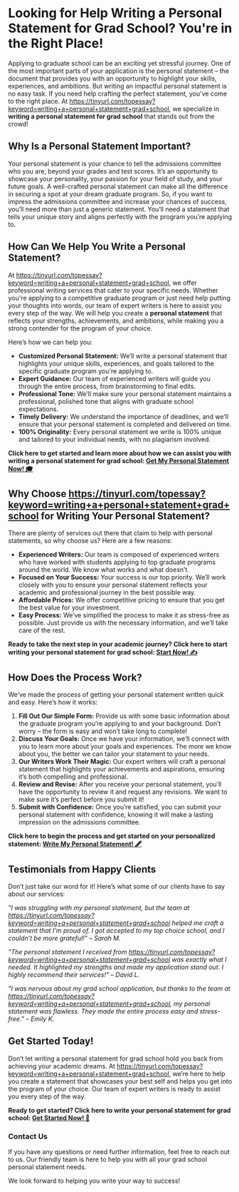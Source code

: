 # Looking for Help Writing a Personal Statement for Grad School? You're in the Right Place!

Applying to graduate school can be an exciting yet stressful journey. One of the most important parts of your application is the personal statement – the document that provides you with an opportunity to highlight your skills, experiences, and ambitions. But writing an impactful personal statement is no easy task. If you need help crafting the perfect statement, you've come to the right place. At https://tinyurl.com/topessay?keyword=writing+a+personal+statement+grad+school, we specialize in **writing a personal statement for grad school** that stands out from the crowd!

## Why Is a Personal Statement Important?

Your personal statement is your chance to tell the admissions committee who you are, beyond your grades and test scores. It’s an opportunity to showcase your personality, your passion for your field of study, and your future goals. A well-crafted personal statement can make all the difference in securing a spot at your dream graduate program. So, if you want to impress the admissions committee and increase your chances of success, you’ll need more than just a generic statement. You’ll need a statement that tells your unique story and aligns perfectly with the program you’re applying to.

## How Can We Help You Write a Personal Statement?

At https://tinyurl.com/topessay?keyword=writing+a+personal+statement+grad+school, we offer professional writing services that cater to your specific needs. Whether you're applying to a competitive graduate program or just need help putting your thoughts into words, our team of expert writers is here to assist you every step of the way. We will help you create a **personal statement** that reflects your strengths, achievements, and ambitions, while making you a strong contender for the program of your choice.

Here’s how we can help you:

- **Customized Personal Statement:** We’ll write a personal statement that highlights your unique skills, experiences, and goals tailored to the specific graduate program you're applying to.
- **Expert Guidance:** Our team of experienced writers will guide you through the entire process, from brainstorming to final edits.
- **Professional Tone:** We’ll make sure your personal statement maintains a professional, polished tone that aligns with graduate school expectations.
- **Timely Delivery:** We understand the importance of deadlines, and we’ll ensure that your personal statement is completed and delivered on time.
- **100% Originality:** Every personal statement we write is 100% unique and tailored to your individual needs, with no plagiarism involved.

**Click here to get started and learn more about how we can assist you with writing a personal statement for grad school: [Get My Personal Statement Now! 🎓](https://tinyurl.com/topessay?keyword=writing+a+personal+statement+grad+school)**

## Why Choose https://tinyurl.com/topessay?keyword=writing+a+personal+statement+grad+school for Writing Your Personal Statement?

There are plenty of services out there that claim to help with personal statements, so why choose us? Here are a few reasons:

- **Experienced Writers:** Our team is composed of experienced writers who have worked with students applying to top graduate programs around the world. We know what works and what doesn’t.
- **Focused on Your Success:** Your success is our top priority. We’ll work closely with you to ensure your personal statement reflects your academic and professional journey in the best possible way.
- **Affordable Prices:** We offer competitive pricing to ensure that you get the best value for your investment.
- **Easy Process:** We’ve simplified the process to make it as stress-free as possible. Just provide us with the necessary information, and we’ll take care of the rest.

**Ready to take the next step in your academic journey? Click here to start writing your personal statement for grad school: [Start Now! ✍️](https://tinyurl.com/topessay?keyword=writing+a+personal+statement+grad+school)**

## How Does the Process Work?

We’ve made the process of getting your personal statement written quick and easy. Here’s how it works:

1. **Fill Out Our Simple Form:** Provide us with some basic information about the graduate program you’re applying to and your background. Don’t worry – the form is easy and won’t take long to complete!
2. **Discuss Your Goals:** Once we have your information, we’ll connect with you to learn more about your goals and experiences. The more we know about you, the better we can tailor your statement to your needs.
3. **Our Writers Work Their Magic:** Our expert writers will craft a personal statement that highlights your achievements and aspirations, ensuring it’s both compelling and professional.
4. **Review and Revise:** After you receive your personal statement, you’ll have the opportunity to review it and request any revisions. We want to make sure it’s perfect before you submit it!
5. **Submit with Confidence:** Once you’re satisfied, you can submit your personal statement with confidence, knowing it will make a lasting impression on the admissions committee.

**Click here to begin the process and get started on your personalized statement: [Write My Personal Statement! 🖋️](https://tinyurl.com/topessay?keyword=writing+a+personal+statement+grad+school)**

## Testimonials from Happy Clients

Don’t just take our word for it! Here’s what some of our clients have to say about our services:

_"I was struggling with my personal statement, but the team at https://tinyurl.com/topessay?keyword=writing+a+personal+statement+grad+school helped me craft a statement that I’m proud of. I got accepted to my top choice school, and I couldn’t be more grateful!" – Sarah M._

_"The personal statement I received from https://tinyurl.com/topessay?keyword=writing+a+personal+statement+grad+school was exactly what I needed. It highlighted my strengths and made my application stand out. I highly recommend their services!" – David L._

_"I was nervous about my grad school application, but thanks to the team at https://tinyurl.com/topessay?keyword=writing+a+personal+statement+grad+school, my personal statement was flawless. They made the entire process easy and stress-free." – Emily K._

## Get Started Today!

Don’t let writing a personal statement for grad school hold you back from achieving your academic dreams. At https://tinyurl.com/topessay?keyword=writing+a+personal+statement+grad+school, we’re here to help you create a statement that showcases your best self and helps you get into the program of your choice. Our team of expert writers is ready to assist you every step of the way.

**Ready to get started? Click here to write your personal statement for grad school: [Get Started Now! 🚀](https://tinyurl.com/topessay?keyword=writing+a+personal+statement+grad+school)**

### Contact Us

If you have any questions or need further information, feel free to reach out to us. Our friendly team is here to help you with all your grad school personal statement needs.

We look forward to helping you write your way to success!
